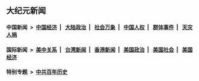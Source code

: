 ## 大纪元新闻

#### 中国新闻 &nbsp;>&nbsp; [中国经济](indexes/ncid283/README.md?12221245) &nbsp;| &nbsp; [大陆政治](indexes/ncid277/README.md?12221245) &nbsp;| &nbsp; [社会万象](indexes/ncid282/README.md?12221245) &nbsp;| &nbsp; [中国人权](indexes/ncid278/README.md?12221245) &nbsp;| &nbsp; [群体事件](indexes/ncid279/README.md?12221245) &nbsp;| &nbsp; [天灾人祸](indexes/ncid280/README.md?12221245)

#### 国际新闻 &nbsp;>&nbsp; [美中关系](indexes/nf1412576/README.md?12221245) &nbsp;| &nbsp; [台湾新闻](indexes/ncid1349361/README.md?12221245) &nbsp;| &nbsp; [香港新闻](indexes/ncid1349362/README.md?12221245) &nbsp;| &nbsp; [美国政治](indexes/ncid1078159/README.md?12221245) &nbsp;| &nbsp; [美国社会](indexes/ncid1078160/README.md?12221245) &nbsp;| &nbsp; [美国经济](indexes/ncid1078158/README.md?12221245)

#### 特别专题 &nbsp;>&nbsp; [中共百年历史](https://github.com/epoch-news/epoch-special/blob/master/README.md?12221245)  

